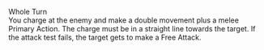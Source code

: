Whole Turn<br>You charge at the enemy and make a double movement plus a melee Primary Action. The charge must be in a straight line towards the target. If the attack test fails, the target gets to make a Free Attack.